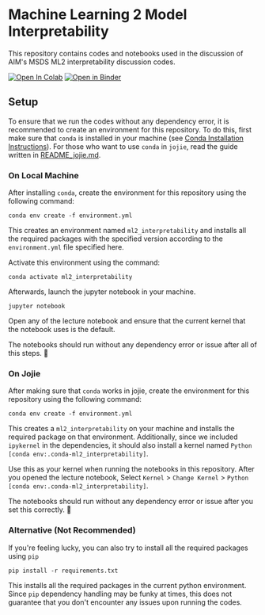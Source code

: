 # Machine Learning 2 Model Interpretability

This repository contains codes and notebooks used in the discussion of AIM's MSDS ML2 interpretability discussion codes.

[![Open In Colab](https://colab.research.google.com/assets/colab-badge.svg)](https://colab.research.google.com/github/leolorenzoii/ml2_interpretability/blob/main/) [![Open in Binder](https://mybinder.org/badge_logo.svg)](https://mybinder.org/v2/gh/leolorenzoii/ml2_interpretability.git/main)



## Setup

To ensure that we run the codes without any dependency error, it is recommended to create an environment for this repository. To do this, first make sure that `conda` is installed in your machine (see [Conda Installation Instructions](https://docs.conda.io/projects/conda/en/latest/user-guide/install/index.html)). For those who want to use `conda` in `jojie`, read the guide written in [README_jojie.md](./README_jojie.md).

### On Local Machine

After installing `conda`, create the environment for this repository using the following command:

```
conda env create -f environment.yml
```

This creates an environment named `ml2_interpretability` and installs all the required packages with the specified version according to the `environment.yml` file specified here.

Activate this environment using the command:

```
conda activate ml2_interpretability
```

Afterwards, launch the jupyter notebook in your machine.

```
jupyter notebook
```

Open any of the lecture notebook and ensure that the current kernel that the notebook uses is the default.

The notebooks should run without any dependency error or issue after all of this steps. 🎉

### On Jojie

After making sure that `conda` works in jojie, create the environment for this repository using the following command:

```
conda env create -f environment.yml
```

This creates a `ml2_interpretability` on your machine and installs the required package on that environment. Additionally, since we included `ipykernel` in the dependencies, it should also install a kernel named `Python [conda env:.conda-ml2_interpretability]`.

Use this as your kernel when running the notebooks in this repository. After you opened the lecture notebook, Select `Kernel` > `Change Kernel` > `Python [conda env:.conda-ml2_interpretability]`.

The notebooks should run without any dependency error or issue after you set this correctly. 🎉

### Alternative (Not Recommended)

If you're feeling lucky, you can also try to install all the required packages using `pip`

```
pip install -r requirements.txt
```

This installs all the required packages in the current python environment. Since `pip` dependency handling may be funky at times, this does not guarantee that you don't encounter any issues upon running the codes.
